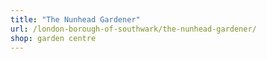 ```yaml
---
title: "The Nunhead Gardener"
url: /london-borough-of-southwark/the-nunhead-gardener/
shop: garden centre
---
```

